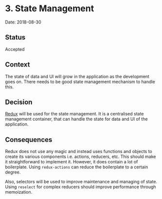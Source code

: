 # 3. State Management

Date: 2018-08-30

## Status

Accepted

## Context

The state of data and UI will grow in the application as the development goes on. There needs to be good state management mechanism to handle this.

## Decision

[Redux](https://redux.js.org/) will be used for the state management. It is a centralised state management container, that can handle the state for data and UI of the application.

## Consequences

Redux does not use any magic and instead uses functions and objects to create its various components i.e. actions, reducers, etc. This should make it straightforward to implement it. However, it does contain a lot of boilerplate. Using `redux-actions` can reduce the boilerplate to a certain degree.

Also, selectors will be used to improve maintenance and managing of state. Using `reselect` for complex reducers should improve performance through memoization.